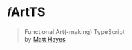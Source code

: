 # 𝑓ArtTS

> Functional Art(-making) TypeScript<br/>
> by [Matt Hayes](https://github.com/mysterycommand)
